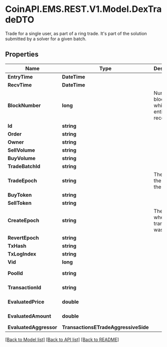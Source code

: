 # CoinAPI.EMS.REST.V1.Model.DexTradeDTO
Trade for a single user, as part of a ring trade. It's part of the solution submitted by a solver for a given batch.

## Properties

Name | Type | Description | Notes
------------ | ------------- | ------------- | -------------
**EntryTime** | **DateTime** |  | [optional] 
**RecvTime** | **DateTime** |  | [optional] 
**BlockNumber** | **long** | Number of block in which entity was recorded. | [optional] 
**Id** | **string** |  | [optional] 
**Order** | **string** |  | [optional] 
**Owner** | **string** |  | [optional] 
**SellVolume** | **string** |  | [optional] 
**BuyVolume** | **string** |  | [optional] 
**TradeBatchId** | **string** |  | [optional] 
**TradeEpoch** | **string** | The date of the end of the batch. | [optional] 
**BuyToken** | **string** |  | [optional] 
**SellToken** | **string** |  | [optional] 
**CreateEpoch** | **string** | The date where the transaction was mined. | [optional] 
**RevertEpoch** | **string** |  | [optional] 
**TxHash** | **string** |  | [optional] 
**TxLogIndex** | **string** |  | [optional] 
**Vid** | **long** |  | [optional] 
**PoolId** | **string** |  | [optional] [readonly] 
**TransactionId** | **string** |  | [optional] [readonly] 
**EvaluatedPrice** | **double** |  | [optional] [readonly] 
**EvaluatedAmount** | **double** |  | [optional] [readonly] 
**EvaluatedAggressor** | **TransactionsETradeAggressiveSide** |  | [optional] 

[[Back to Model list]](../README.md#documentation-for-models) [[Back to API list]](../README.md#documentation-for-api-endpoints) [[Back to README]](../README.md)

